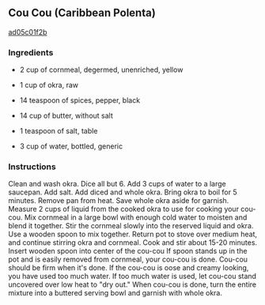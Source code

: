 ## Cou Cou (Caribbean Polenta)

[ad05c01f2b](http://www.food.com/recipe/cou-cou-caribbean-polenta-439189)

### Ingredients

 - 2 cup of cornmeal, degermed, unenriched, yellow

 - 1 cup of okra, raw

 - 14 teaspoon of spices, pepper, black

 - 14 cup of butter, without salt

 - 1 teaspoon of salt, table

 - 3 cup of water, bottled, generic

### Instructions

Clean and wash okra. Dice all but 6. Add 3 cups of water to a large saucepan. Add salt. Add diced and whole okra. Bring okra to boil for 5 minutes. Remove pan from heat. Save whole okra aside for garnish. Measure 2 cups of liquid from the cooked okra to use for cooking your cou-cou. Mix cornmeal in a large bowl with enough cold water to moisten and blend it together. Stir the cornmeal slowly into the reserved liquid and okra. Use a wooden spoon to mix together. Return pot to stove over medium heat, and continue stirring okra and cornmeal. Cook and stir about 15-20 minutes. Insert wooden spoon into center of the cou-cou If spoon stands up in the pot and is easily removed from cornmeal, your cou-cou is done. Cou-cou should be firm when it's done. If the cou-cou is oose and creamy looking, you have used too much water. If too much water is used, let cou-cou stand uncovered over low heat to "dry out." When cou-cou is done, turn the entire mixture into a buttered serving bowl and garnish with whole okra.